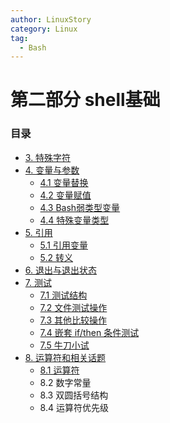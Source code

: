 ```yaml
---
author: LinuxStory
category: Linux
tag:
  - Bash
---
```

# 第二部分 shell基础

### 目录
- [3. 特殊字符](03_special_characters.md)
- [4. 变量与参数](04_introduction_to_variables_and_parameters.md)
	- [4.1 变量替换](04_1_variable_substitution.md)
	- [4.2 变量赋值](04_2_variable_assignment.md)
	- [4.3 Bash弱类型变量](04_3_bash_variables_are_untyped.md)
	- [4.4 特殊变量类型](04_4_special_variable_types.md)
- [5. 引用](05_quoting.md)
	- [5.1 引用变量](05_1_quoting_variables.md)
	- [5.2 转义](05_2_escaping.md)
- [6. 退出与退出状态](06_exit_and_exit_status.md)
- [7. 测试](07_tests.md)
	- [7.1 测试结构](07_1_test_constructs.md)
	- [7.2 文件测试操作](07_2_file_test_operators.md)
	- [7.3 其他比较操作](07_3_other_comparison_operators.md)
	- [7.4 嵌套 if/then 条件测试](07_4_nested_if_then_condition_tests.md)
	- [7.5 牛刀小试](07_5_testing_your_knowledge_of_tests.md)
- [8. 运算符和相关话题](08_operations_and_related_topics.md)
	- [8.1 运算符](08_1_operators.md)
	- 8.2 数字常量
	- 8.3 双圆括号结构
	- 8.4 运算符优先级

